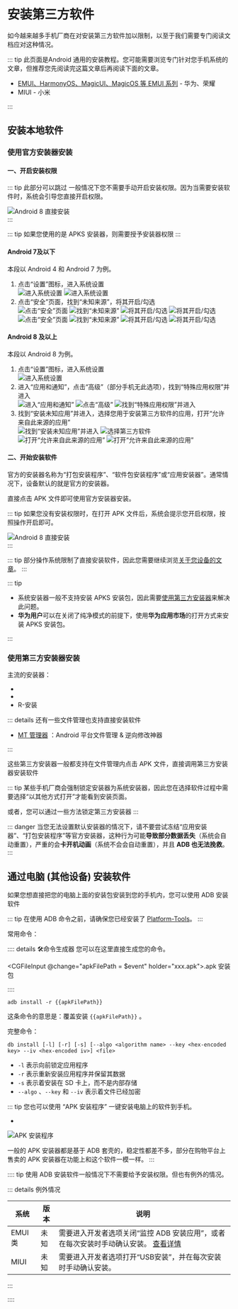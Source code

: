 # 安装第三方软件

如今越来越多手机厂商在对安装第三方软件加以限制，以至于我们需要专门阅读文档应对这种情况。

::: tip
此页面是Android 通用的安装教程。您可能需要浏览专门针对您手机系统的文章，但推荐您先阅读完这篇文章后再阅读下面的文章。

- [EMUI、HarmonyOS、MagicUI、MagicOS 等 EMUI 系列](./emui.md) - 华为、荣耀
- MIUI - 小米

:::

## 安装本地软件

### 使用官方安装器安装

#### 一、开启安装权限

::: tip 此部分可以跳过
一般情况下您不需要手动开启安装权限。因为当需要安装软件时，系统会引导您直接开启权限。
<div class="screenshotList">
<img src="./images/android8/direct.webp" alt="Android 8 直接安装" title="Android 8 直接安装"/>
</div>
:::

::: tip
如果您使用的是 APKS 安装器，则需要授予安装器权限
:::

#### Android 7及以下

本段以 Android 4 和 Android 7 为例。

1. 点击“设置”图标，进入系统设置
    <div class="screenshotList">
    <img src="./images/android4/step1.webp" alt="进入系统设置" title="进入系统设置"/>
    <img src="./images/android7/step1.webp" alt="进入系统设置" title="进入系统设置"/>
    </div>
2. 点击“安全”页面，找到“未知来源”，将其开启/勾选
    <div class="screenshotList">
    <img src="./images/android4/step2.1.webp" alt="点击“安全”页面" title="点击“安全”页面"/>
    <img src="./images/android4/step2.2.webp" alt="找到“未知来源”" title="找到“未知来源”"/>
    <img src="./images/android4/step2.3.webp" alt="将其开启/勾选" title="将其开启/勾选"/>
    <img src="./images/android4/step2.4.webp" alt="将其开启/勾选" title="将其开启/勾选"/>
    </div>
    <div class="screenshotList">
    <img src="./images/android7/step2.1.png" alt="点击“安全”页面" title="点击“安全”页面"/>
    <img src="./images/android7/step2.2.png" alt="找到“未知来源”" title="找到“未知来源”"/>
    <img src="./images/android7/step2.3.png" alt="将其开启/勾选" title="将其开启/勾选"/>
    <img src="./images/android7/step2.4.png" alt="将其开启/勾选" title="将其开启/勾选"/>
    </div>

#### Android 8 及以上

本段以 Android 8 为例。

1. 点击“设置”图标，进入系统设置
    <div class="screenshotList">
    <img src="./images/android8/step1.webp" alt="进入系统设置" title="进入系统设置"/>
    </div>
2. 进入“应用和通知”，点击“高级”（部分手机无此选项），找到“特殊应用权限”并进入
    <div class="screenshotList">
    <img src="./images/android8/step2.1.webp" alt="进入“应用和通知”" title="进入“应用和通知”"/>
    <img src="./images/android8/step2.2.webp" alt="点击“高级”" title="点击“高级”"/>
    <img src="./images/android8/step2.3.webp" alt="找到“特殊应用权限”并进入" title="找到“特殊应用权限”并进入"/>
    </div>
3. 找到“安装未知应用”并进入，选择您用于安装第三方软件的应用，打开“允许来自此来源的应用”
    <div class="screenshotList">
    <img src="./images/android8/step3.1.webp" alt="找到“安装未知应用”并进入" title="找到“安装未知应用”并进入"/>
    <img src="./images/android8/step3.2.webp" alt="选择第三方软件" title="选择第三方软件"/>
    <img src="./images/android8/step3.3.webp" alt="打开“允许来自此来源的应用”" title="打开“允许来自此来源的应用”"/>
    <img src="./images/android8/step3.4.webp" alt="打开“允许来自此来源的应用”" title="打开“允许来自此来源的应用”"/>
    </div>

#### 二、开始安装软件

官方的安装器名称为“打包安装程序”、“软件包安装程序”或“应用安装器”。通常情况下，设备默认的就是官方的安装器。

直接点击 APK 文件即可使用官方安装器安装。

::: tip
如果您没有安装权限时，在打开 APK 文件后，系统会提示您开启权限，按照操作开启即可。
<div class="screenshotList">
<img src="./images/android8/direct.webp" alt="Android 8 直接安装" title="Android 8 直接安装"/>
</div>
:::

::: tip
部分操作系统限制了直接安装软件，因此您需要继续浏览[关于您设备的文章](#安装第三方软件)。
:::

::: tip

- 系统安装器一般不支持安装 APKS 安装包，因此需要[使用第三方安装器](#使用第三方安装器安装)来解决此问题。
- **华为用户**可以在关闭了纯净模式的前提下，使用**华为应用市场**的打开方式来安装 APKS 安装包。

:::

### 使用第三方安装器安装

主流的安装器：

- <ToolInfo name="InstallerX" /> <Badge type="tip" text="支持 APKS" />
- <ToolInfo name="SAI" /> <Badge type="tip" text="支持 APKS" />
- R-安装

::: details 还有一些文件管理也支持直接安装软件

- [MT 管理器](https://mt2.cn/) <Badge type="tip" text="支持 APKS" />：Android 平台文件管理 & 逆向修改神器

:::

这些第三方安装器一般都支持在文件管理内点击 APK 文件，直接调用第三方安装器安装软件

::: tip
某些手机厂商会强制锁定安装器为系统安装器，因此您在选择软件过程中需要选择“以其他方式打开”才能看到安装页面。

或者，您可以通过一些方法锁定第三方安装器
:::

::: danger
当您无法设置默认安装器的情况下，请不要尝试冻结“应用安装器”、“打包安装程序”等官方安装器，这种行为可能**导致部分数据丢失**（系统会自动重置），严重的会**卡开机动画**（系统不会会自动重置），并且 **ADB 也无法挽救**。
:::

## 通过电脑 (其他设备) 安装软件

如果您想直接把您的电脑上面的安装包安装到您的手机内，您可以使用 ADB 安装软件

::: tip
在使用 ADB 命令之前，请确保您已经安装了 [Platform-Tools](/tools/platform-tools.md)。
:::

常用命令：

:::: details 🛠命令生成器
您可以在这里直接生成您的命令。

<CGFileInput @change="apkFilePath = $event" holder="xxx.apk">.apk 安装包</CGFileInput>

::::

```bash-vue :no-line-numbers
adb install -r {{apkFilePath}}
```

这条命令的意思是：覆盖安装 `{{apkFilePath}}` 。

完整命令：

```bash:no-line-numbers
db install [-l] [-r] [-s] [--algo <algorithm name> --key <hex-encoded key> --iv <hex-encoded iv>] <file>
```

- `-l` 表示向前锁定应用程序
- `-r` 表示重新安装应用程序并保留其数据
- `-s` 表示着安装在 SD 卡上，而不是内部存储
- `--algo` 、`--key` 和 `--iv` 表示着文件已经加密

::: tip
您也可以使用 “APK 安装程序” 一键安装电脑上的软件到手机。

- <ToolInfo name="APK 安装程序-PC" />

![APK 安装程序](./images/softwares/apk_installer.png)

一般的 APK 安装器都是基于 ADB 套壳的，稳定性都差不多，部分在购物平台上售卖的 APK 安装器在功能上和这个软件一模一样。
:::

:::: tip
使用 ADB 安装软件一般情况下不需要给予安装权限。但也有例外的情况。

::: details 例外情况

| 系统    | 版本 | 说明                                                                                                                   |
| ------- | ---- | ---------------------------------------------------------------------------------------------------------------------- |
| EMUI 类 | 未知 | 需要进入开发者选项关闭“监控 ADB 安装应用”，或者在每次安装时手动确认安装。 [查看详情](./emui.md#关闭-监控-adb-安装应用) |
| MIUI    | 未知 | 需要进入开发者选项打开“USB安装”，并在每次安装时手动确认安装。                                                          |

:::

::::

<!-- ## 参考链接 -->

<script setup>
import {ref} from 'vue'

const apkFilePath = ref('')
</script>
